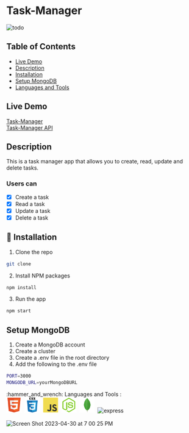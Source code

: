 # Task-Manager
![todo](https://user-images.githubusercontent.com/53094729/235393003-3af7a5e8-d67d-40a0-8ca2-bd066cbbe7b3.gif)

## Table of Contents
- [Live Demo](#live-demo)
- [Description](#description)
- [Installation](#installation)
- [Setup MongoDB](#setup-mongodb)
- [Languages and Tools](#languages-and-tools)

## Live Demo
[Task-Manager](https://task-manager-l5n9.onrender.com/)
<br />
[Task-Manager API](https://task-manager-l5n9.onrender.com/api/v1/tasks)


## Description
This is a task manager app that allows you to create, read, update and delete tasks.

### Users can
- [x] Create a task
- [x] Read a task
- [x] Update a task
- [x] Delete a task

## 📁 Installation
1. Clone the repo
```sh
git clone
```
2. Install NPM packages
```sh
npm install
```
3. Run the app
```sh
npm start
```

## Setup MongoDB
1. Create a MongoDB account
2. Create a cluster
3. Create a .env file in the root directory
4. Add the following to the .env file
```sh
PORT=3000
MONGODB_URL=yourMongoDBURL
```

<div>
:hammer_and_wrench: Languages and Tools : <br />
<img src="https://github.com/devicons/devicon/blob/master/icons/html5/html5-original.svg"width="40" height="40"/>&nbsp;
<img src="https://github.com/devicons/devicon/blob/master/icons/css3/css3-original-wordmark.svg"width="40" height="40"/>&nbsp;
<img src="https://github.com/devicons/devicon/blob/master/icons/javascript/javascript-original.svg"width="40" height="40"/>&nbsp;
<img src="https://github.com/devicons/devicon/blob/master/icons/nodejs/nodejs-original.svg"width="40" height="40"/>&nbsp;
<img src="https://github.com/devicons/devicon/blob/master/icons/mongodb/mongodb-original.svg"width="40" height="40"/>&nbsp;
<img src="https://ih1.redbubble.net/image.438908244.6144/st,small,507x507-pad,600x600,f8f8f8.u2.jpg" alt="express" width="40" height="40"/>&nbsp;
</div> <br />

<img width="1378" alt="Screen Shot 2023-04-30 at 7 00 25 PM" src="https://user-images.githubusercontent.com/53094729/235390701-130e7478-cd4e-44fa-a527-037f15141eaf.png">
